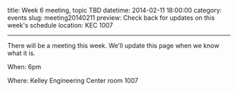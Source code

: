 title: Week 6 meeting, topic TBD
datetime: 2014-02-11 18:00:00
category: events
slug: meeting20140211
preview: Check back for updates on this week's schedule
location: KEC 1007

---

There will be a meeting this week. We'll update this page when we know what it is.

When: 6pm

Where: Kelley Engineering Center room 1007
